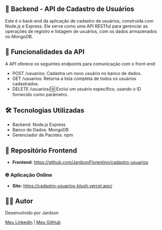 ## 📝 Backend - API de Cadastro de Usuários

Este é o back-end da aplicação de cadastro de usuários, construída com Node.js e Express. Ele serve como uma API RESTful para gerenciar as operações de registro e listagem de usuários, com os dados armazenados no MongoDB.

## 🚀 Funcionalidades da API
A API oferece os seguintes endpoints para comunicação com o front-end:

- POST /usuarios: Cadastra um novo usuário no banco de dados.
- GET /usuarios: Retorna a lista completa de todos os usuários cadastrados.
- DELETE /usuarios/:id: Exclui um usuário específico, usando o ID fornecido como parâmetro.

## 🛠️ Tecnologias Utilizadas
- Backend: Node.js Express
- Banco de Dados: MongoDB
- Gerenciador de Pacotes: npm

## 🔗 Repositório Frontend
- **Frontend**: https://github.com/JardsonFlorentino/cadastro-usuarios

### 🌐 Aplicação Online

- **Site:** https://cadastro-usuarios-blush.vercel.app/

##

## 🙋‍♂️ Autor

Desenvolvido por Jardson

[Meu LinkedIn](https://www.linkedin.com/in/jardsonflorentino) | [Meu GitHub](https://github.com/JardsonFlorentino)
